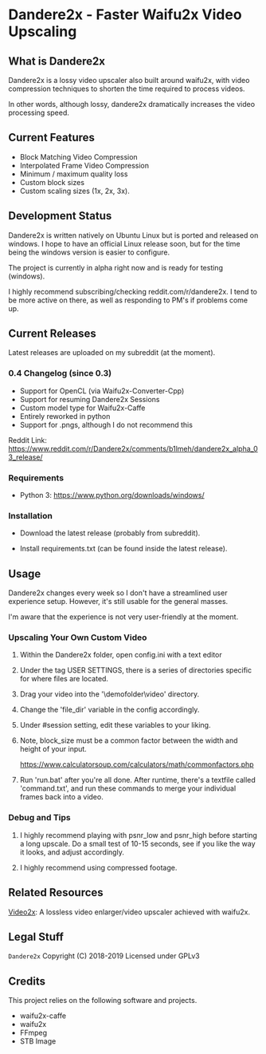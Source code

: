 # Dandere2x - Faster Waifu2x Video Upscaling

## What is Dandere2x

Dandere2x is a lossy video upscaler also built around waifu2x, with video compression techniques to shorten the time required to process videos.

In other words, although lossy, dandere2x dramatically increases the video processing speed.

## Current Features

- Block Matching Video Compression
- Interpolated Frame Video Compression
- Minimum / maximum quality loss
- Custom block sizes
- Custom scaling sizes (1x, 2x, 3x).

## Development Status

Dandere2x is written natively on Ubuntu Linux but is ported and released on windows. I hope to have an official Linux release soon, but for the time being the windows version is easier to configure.

The project is currently in alpha right now and is ready for testing (windows).

I highly recommend subscribing/checking reddit.com/r/dandere2x. I tend to be more active on there, as well as responding to PM's if problems come up.

## Current Releases

Latest releases are uploaded on my subreddit (at the moment).

### 0.4 Changelog (since 0.3)

- Support for OpenCL (via Waifu2x-Converter-Cpp)
- Support for resuming Dandere2x Sessions
- Custom model type for Waifu2x-Caffe
- Entirely reworked in python
- Support for .pngs, although I do not recommend this

Reddit Link: https://www.reddit.com/r/Dandere2x/comments/b1lmeh/dandere2x_alpha_03_release/


### Requirements

- Python 3: https://www.python.org/downloads/windows/

### Installation

- Download the latest release (probably from subreddit).

- Install requirements.txt (can be found inside the latest release).


## Usage

Dandere2x changes every week so I don't have a streamlined user experience setup. However, it's still usable
for the general masses. 

I'm aware that the experience is not very user-friendly at the moment. 

### Upscaling Your Own Custom Video

1)  Within the Dandere2x folder, open config.ini with a text editor

2)  Under the tag  USER SETTINGS, there is a series of directories specific for where files are located.

3)  Drag your video into the '\demofolder\video\' directory.

4)  Change the 'file_dir' variable in the config accordingly.

5)  Under #session setting, edit these variables to your liking. 

6)  Note, block_size must be a common factor between the width and height of your input.

    https://www.calculatorsoup.com/calculators/math/commonfactors.php
    
7)  Run 'run.bat' after you're all done. After runtime, there's a textfile called 'command.txt', and run these commands
    to merge your individual frames back into a video.
    
### Debug and Tips


1) I highly recommend playing with psnr_low and psnr_high before starting a long upscale. Do a small test of 10-15 seconds, see
   if you like the way it looks, and adjust accordingly.
    
2) I highly recommend using compressed footage.




## Related Resources

[Video2x](https://github.com/k4yt3x/video2x): A lossless video enlarger/video upscaler achieved with waifu2x.

## Legal Stuff

`Dandere2x` Copyright (C) 2018-2019
Licensed under GPLv3

## Credits

This project relies on the following software and projects.

- waifu2x-caffe
- waifu2x
- FFmpeg
- STB Image
